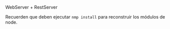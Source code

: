 WebServer + RestServer

Recuerden que deben ejecutar ```nmp install``` para reconstruir los
módulos de node.